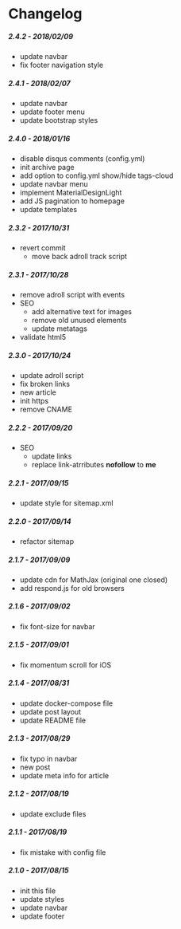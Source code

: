 # Changelog

##### 2.4.2 - 2018/02/09
- update navbar
- fix footer navigation style

##### 2.4.1 - 2018/02/07
- update navbar
- update footer menu
- update bootstrap styles

##### 2.4.0 - 2018/01/16
- disable disqus comments (config.yml)
- init archive page
- add option to config.yml show/hide tags-cloud
- update navbar menu
- implement MaterialDesignLight
- add JS pagination to homepage
- update templates

##### 2.3.2 - 2017/10/31
- revert commit
    - move back adroll track script
    
##### 2.3.1 - 2017/10/28
- remove adroll script with events
- SEO
    - add alternative text for images
    - remove old unused elements
    - update metatags
- validate html5

##### 2.3.0 - 2017/10/24
- update adroll script
- fix broken links
- new article
- init https
- remove CNAME

##### 2.2.2 - 2017/09/20
- SEO
    - update links
    - replace link-atrributes **nofollow** to **me**
    
##### 2.2.1 - 2017/09/15
- update style for sitemap.xml 

##### 2.2.0 - 2017/09/14
- refactor sitemap

##### 2.1.7 - 2017/09/09
- update cdn for MathJax (original one closed)
- add respond.js for old browsers

##### 2.1.6 - 2017/09/02
- fix font-size for navbar

##### 2.1.5 - 2017/09/01
- fix momentum scroll for iOS

##### 2.1.4 - 2017/08/31
- update docker-compose file
- update post layout
- update README file

##### 2.1.3 - 2017/08/29
- fix typo in navbar
- new post
- update meta info for article

##### 2.1.2 - 2017/08/19
- update exclude files

##### 2.1.1 - 2017/08/19
- fix mistake with config file

##### 2.1.0 - 2017/08/15
- init this file
- update styles
- update navbar
- update footer